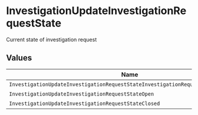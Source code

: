 # InvestigationUpdateInvestigationRequestState

Current state of investigation request


## Values

| Name                                                                               | Value                                                                              |
| ---------------------------------------------------------------------------------- | ---------------------------------------------------------------------------------- |
| `InvestigationUpdateInvestigationRequestStateInvestigationRequestStateUnspecified` | INVESTIGATION_REQUEST_STATE_UNSPECIFIED                                            |
| `InvestigationUpdateInvestigationRequestStateOpen`                                 | OPEN                                                                               |
| `InvestigationUpdateInvestigationRequestStateClosed`                               | CLOSED                                                                             |